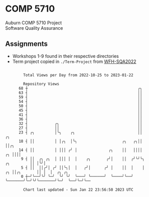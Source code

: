 # COMP 5710
Auburn COMP 5710 Project  
Software Quality Assurance

## Assignments
- Workshops 1-9 found in their respective directories
- Term project copied in `./Term-Project` from [WFH-SQA2022](https://github.com/wumphlett/WFH-SQA2022-AUBURN)

```

        Total Views per Day from 2022-10-25 to 2023-01-22

        Repository Views
      68 ┼                                                 ╭╮
      63 ┤                                                 ││
      59 ┤                                                 ││
      54 ┤                                                 ││
      50 ┤                                                 ││
      45 ┤                                                 ││
      41 ┤                                                 ││
      36 ┤                                                 ││
      32 ┤            ╭╮                                   ││
      27 ┤            ││                                   ││
      23 ┤ ╭╮         │╰╮    ╭╮                            ││                         ╭╮
      18 ┤ ││         │ │╭╮  │╰╮                    ╭╮   ╭╮││                         ││╭╮
      14 ┤ ││         │ │││ ╭╯ │              ╭╮    ││   ││││                      ╭╮ ││││
       9 ┤ ││  ╭╮ ╭╮  │ │││ │  │    ╭╮       ╭╯│    ││  ╭╯╰╯╰╮          ╭╮         ││ │╰╯│
       5 ┤ ││  ││╭╯│ ╭╯ ││╰╮│  │   ╭╯│      ╭╯ │    ││  │    │       ╭╮ ││╭╮       ││ │  │  ╭╮ ╭╮
       0 ┼─╯╰──╯╰╯ ╰─╯  ╰╯ ╰╯  ╰───╯ ╰──────╯  ╰────╯╰──╯    ╰───────╯╰─╯╰╯╰───────╯╰─╯  ╰──╯╰─╯╰──

        Chart last updated - Sun Jan 22 23:56:50 2023 UTC
        
```
